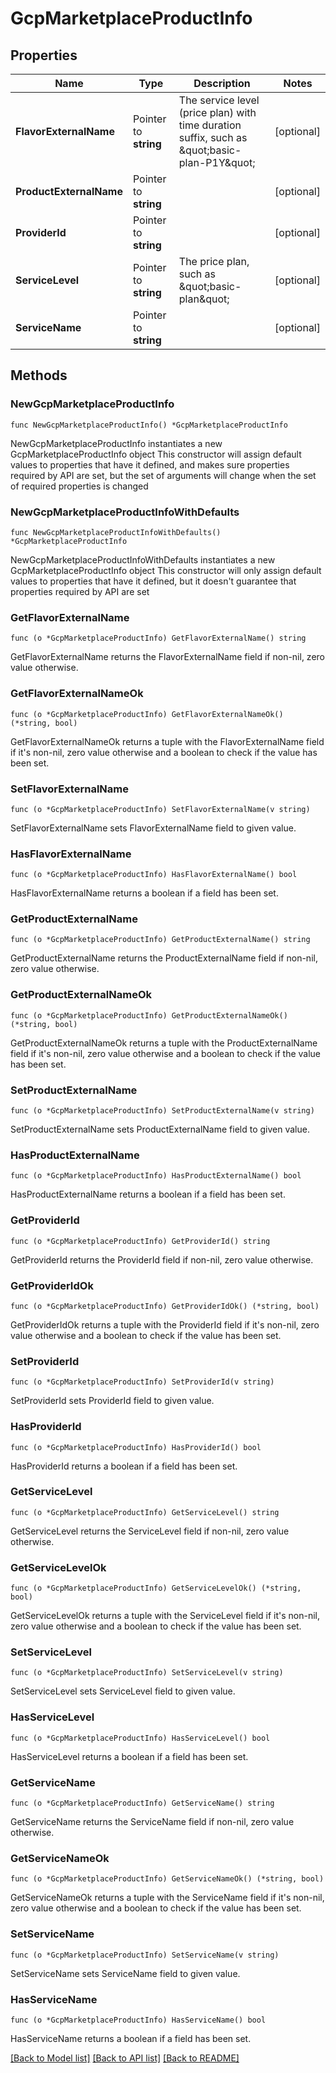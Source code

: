 # GcpMarketplaceProductInfo

## Properties

Name | Type | Description | Notes
------------ | ------------- | ------------- | -------------
**FlavorExternalName** | Pointer to **string** | The service level (price plan) with time duration suffix, such as \&quot;basic-plan-P1Y\&quot; | [optional] 
**ProductExternalName** | Pointer to **string** |  | [optional] 
**ProviderId** | Pointer to **string** |  | [optional] 
**ServiceLevel** | Pointer to **string** | The price plan, such as \&quot;basic-plan\&quot; | [optional] 
**ServiceName** | Pointer to **string** |  | [optional] 

## Methods

### NewGcpMarketplaceProductInfo

`func NewGcpMarketplaceProductInfo() *GcpMarketplaceProductInfo`

NewGcpMarketplaceProductInfo instantiates a new GcpMarketplaceProductInfo object
This constructor will assign default values to properties that have it defined,
and makes sure properties required by API are set, but the set of arguments
will change when the set of required properties is changed

### NewGcpMarketplaceProductInfoWithDefaults

`func NewGcpMarketplaceProductInfoWithDefaults() *GcpMarketplaceProductInfo`

NewGcpMarketplaceProductInfoWithDefaults instantiates a new GcpMarketplaceProductInfo object
This constructor will only assign default values to properties that have it defined,
but it doesn't guarantee that properties required by API are set

### GetFlavorExternalName

`func (o *GcpMarketplaceProductInfo) GetFlavorExternalName() string`

GetFlavorExternalName returns the FlavorExternalName field if non-nil, zero value otherwise.

### GetFlavorExternalNameOk

`func (o *GcpMarketplaceProductInfo) GetFlavorExternalNameOk() (*string, bool)`

GetFlavorExternalNameOk returns a tuple with the FlavorExternalName field if it's non-nil, zero value otherwise
and a boolean to check if the value has been set.

### SetFlavorExternalName

`func (o *GcpMarketplaceProductInfo) SetFlavorExternalName(v string)`

SetFlavorExternalName sets FlavorExternalName field to given value.

### HasFlavorExternalName

`func (o *GcpMarketplaceProductInfo) HasFlavorExternalName() bool`

HasFlavorExternalName returns a boolean if a field has been set.

### GetProductExternalName

`func (o *GcpMarketplaceProductInfo) GetProductExternalName() string`

GetProductExternalName returns the ProductExternalName field if non-nil, zero value otherwise.

### GetProductExternalNameOk

`func (o *GcpMarketplaceProductInfo) GetProductExternalNameOk() (*string, bool)`

GetProductExternalNameOk returns a tuple with the ProductExternalName field if it's non-nil, zero value otherwise
and a boolean to check if the value has been set.

### SetProductExternalName

`func (o *GcpMarketplaceProductInfo) SetProductExternalName(v string)`

SetProductExternalName sets ProductExternalName field to given value.

### HasProductExternalName

`func (o *GcpMarketplaceProductInfo) HasProductExternalName() bool`

HasProductExternalName returns a boolean if a field has been set.

### GetProviderId

`func (o *GcpMarketplaceProductInfo) GetProviderId() string`

GetProviderId returns the ProviderId field if non-nil, zero value otherwise.

### GetProviderIdOk

`func (o *GcpMarketplaceProductInfo) GetProviderIdOk() (*string, bool)`

GetProviderIdOk returns a tuple with the ProviderId field if it's non-nil, zero value otherwise
and a boolean to check if the value has been set.

### SetProviderId

`func (o *GcpMarketplaceProductInfo) SetProviderId(v string)`

SetProviderId sets ProviderId field to given value.

### HasProviderId

`func (o *GcpMarketplaceProductInfo) HasProviderId() bool`

HasProviderId returns a boolean if a field has been set.

### GetServiceLevel

`func (o *GcpMarketplaceProductInfo) GetServiceLevel() string`

GetServiceLevel returns the ServiceLevel field if non-nil, zero value otherwise.

### GetServiceLevelOk

`func (o *GcpMarketplaceProductInfo) GetServiceLevelOk() (*string, bool)`

GetServiceLevelOk returns a tuple with the ServiceLevel field if it's non-nil, zero value otherwise
and a boolean to check if the value has been set.

### SetServiceLevel

`func (o *GcpMarketplaceProductInfo) SetServiceLevel(v string)`

SetServiceLevel sets ServiceLevel field to given value.

### HasServiceLevel

`func (o *GcpMarketplaceProductInfo) HasServiceLevel() bool`

HasServiceLevel returns a boolean if a field has been set.

### GetServiceName

`func (o *GcpMarketplaceProductInfo) GetServiceName() string`

GetServiceName returns the ServiceName field if non-nil, zero value otherwise.

### GetServiceNameOk

`func (o *GcpMarketplaceProductInfo) GetServiceNameOk() (*string, bool)`

GetServiceNameOk returns a tuple with the ServiceName field if it's non-nil, zero value otherwise
and a boolean to check if the value has been set.

### SetServiceName

`func (o *GcpMarketplaceProductInfo) SetServiceName(v string)`

SetServiceName sets ServiceName field to given value.

### HasServiceName

`func (o *GcpMarketplaceProductInfo) HasServiceName() bool`

HasServiceName returns a boolean if a field has been set.


[[Back to Model list]](../README.md#documentation-for-models) [[Back to API list]](../README.md#documentation-for-api-endpoints) [[Back to README]](../README.md)


